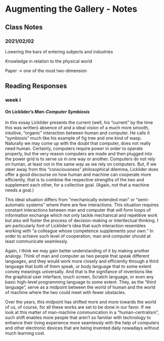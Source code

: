 # Augmenting the Gallery - Notes
## Class Notes
### 2021/02/02

Lowering the bars of entering subjects and industries

Knowledge in relation to the physical world

Paper -> one of the most two-dimension

## Reading Responses
### week i

#### On Licklider’s *Man-Computer Symbiosis*

In this essay Licklider presents the current (well, his “current” by the time this was written) absence of and a ideal vision of a much more smooth, intuitive, “organic” interaction between human and computer. He calls it “symbiosis” much like his example of fig tree and one kind of wasp. Naturally we may come up with the doubt that computer, does not really need human. Certainly, computers require power  in order to operate properly, but the very reason computers are made and then plugged into the power grid is to serve us in one way or another. Computers do not rely on human, at least not in the same way as we rely on computers. But, if we steer away from this “consciousness” philosophical dilemma, Licklider does offer a good discourse on how human and machine can cooperate more efficiently, that is to combine the respective strengths of the two and supplement each other, for a collective goal. (Again, not that a machine needs a goal.) 

This ideal situation differs from “mechanically extended man” or “semi-automatic systems” where there are few interactions. This situation requires constant interactions between man and computer that will form loops of information exchange which not only tackle mechanical and repetitive work but also will foster the process of decision-making or interllectual thinking. I am particularly font of Licklider’s idea that such interaction resembles working with “a colleague whose competence supplements your own.” In order to achieve such level of cooperation, man and computer should at least communicate seamlessly. 

Again, I think we may gain better understanding of it by making another analogy. Think of man and computer as two people that speak different languages, and they would work more closely and efficiently through a third language that both of them speak, or body language that to some extent convey meanings universally. And that is the signifance of inventions like the graphical user interface, touch screen, Scratch language, or even any basic high-level programming language to some extent. They, as the “third language”, serve as a midpoint between the world of human and the world of machine where the two could meet with fewer obstacles. 

Over the years, this midpoint has shifted more and more towards the world of us, of course, for all these works are set to be done in our favor. If we look at this matter of man-machine communication in a “human-centralism”, such shift enables more people that aren’t so familiar with technology to enhance their living experience more seamlessly with the help of computers and other electronic devices that are being invented daily nowadays without much learning cost.

